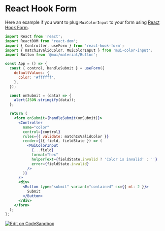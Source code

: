 # React Hook Form

Here an example if you want to plug `MuiColorInput` to your form using [React Hook Form](https://react-hook-form.com/).

```jsx
import React from 'react';
import ReactDOM from 'react-dom';
import { Controller, useForm } from 'react-hook-form';
import { matchIsValidColor, MuiColorInput } from 'mui-color-input';
import Button from '@mui/material/Button';

const App = () => {
  const { control, handleSubmit } = useForm({
    defaultValues: {
      color: '#ffffff',
    },
  });

  const onSubmit = (data) => {
    alert(JSON.stringify(data));
  };

  return (
    <form onSubmit={handleSubmit(onSubmit)}>
      <Controller
        name="color"
        control={control}
        rules={{ validate: matchIsValidColor }}
        render={({ field, fieldState }) => (
          <MuiColorInput
            {...field}
            format="hex"
            helperText={fieldState.invalid ? 'Color is invalid' : ''}
            error={fieldState.invalid}
          />
        )}
      />
      <div>
        <Button type="submit" variant="contained" sx={{ mt: 2 }}>
          Submit
        </Button>
      </div>
    </form>
  );
};
```

[![Edit on CodeSandbox](https://codesandbox.io/static/img/play-codesandbox.svg)](https://codesandbox.io/s/react-hook-form-with-mui-color-input-94iiv1?fontsize=14&hidenavigation=1&theme=dark)
